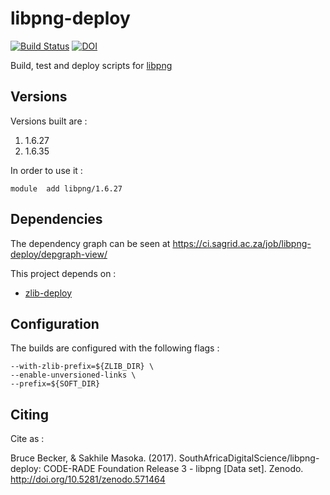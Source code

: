 # libpng-deploy

[![Build Status](https://ci.sagrid.ac.za/buildStatus/icon?job=libpng-deploy)](https://ci.sagrid.ac.za/job/libpng-deploy/) [![DOI](https://zenodo.org/badge/43883381.svg)](https://zenodo.org/badge/latestdoi/43883381)

Build, test and deploy scripts for [libpng](http://www.libpng.org/pub/png/libpng.html)

## Versions

Versions built are  :

  1. 1.6.27
  1. 1.6.35

In order to use it :

```
module  add libpng/1.6.27
```

## Dependencies

The dependency graph can be seen at https://ci.sagrid.ac.za/job/libpng-deploy/depgraph-view/

This project depends on :

  * [zlib-deploy](https://ci.sagrid.ac.za/job/zlib-deploy)

## Configuration

The builds are configured with the following flags :

```
--with-zlib-prefix=${ZLIB_DIR} \
--enable-unversioned-links \
--prefix=${SOFT_DIR}
```

## Citing

Cite as :

Bruce Becker, & Sakhile Masoka. (2017). SouthAfricaDigitalScience/libpng-deploy: CODE-RADE Foundation Release 3 - libpng [Data set]. Zenodo. http://doi.org/10.5281/zenodo.571464
